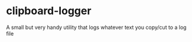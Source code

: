 # clipboard-logger
A small but very handy utility that logs whatever text you copy/cut to a log file

